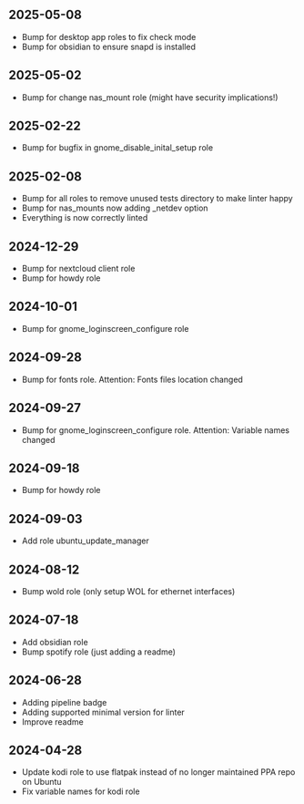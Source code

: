 ## 2025-05-08
* Bump for desktop app roles to fix check mode
* Bump for obsidian to ensure snapd is installed

## 2025-05-02
* Bump for change nas_mount role (might have security implications!)

## 2025-02-22
* Bump for bugfix in gnome_disable_inital_setup role

## 2025-02-08
* Bump for all roles to remove unused tests directory to make linter happy
* Bump for nas_mounts now adding _netdev option
* Everything is now correctly linted

## 2024-12-29
* Bump for nextcloud client role
* Bump for howdy role

## 2024-10-01
* Bump for gnome_loginscreen_configure role

## 2024-09-28
* Bump for fonts role. Attention: Fonts files location changed

## 2024-09-27
* Bump for gnome_loginscreen_configure role. Attention: Variable names changed

## 2024-09-18
* Bump for howdy role

## 2024-09-03
* Add role ubuntu_update_manager

## 2024-08-12
* Bump wold role (only setup WOL for ethernet interfaces)

## 2024-07-18
* Add obsidian role
* Bump spotify role (just adding a readme)

## 2024-06-28
* Adding pipeline badge
* Adding supported minimal version for linter
* Improve readme

## 2024-04-28
* Update kodi role to use flatpak instead of no longer maintained PPA repo on Ubuntu
* Fix variable names for kodi role
